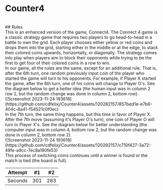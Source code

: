 # Counter4
<br>
## Rules
<br>
This is an enhanced version of the game, Connect4. The Connect 4 game is a classic strategy game that requires two players to go head-to-head in a battle to own the grid. Each player chooses either yellow or red coins and drops them into the grid, starting either in the middle or at the edge, to stack their colored coins upwards, horizontally, or diagonally. The strategy comes into play when players aim to block their opponents while trying to be the first to get four of their colored coins in a row to win. 
<br>
In our game, all the rules are the same, except for an additional rule. That is, after the 6th turn, one random previously input coin of the player who started the game will turn to his opponents. For example, if Player X started the game, after the 6th turn, one of his coins will change to Player O's. See the diagram below to get a better idea (the human input was in column 2 row 2, but the random change was done in column 2, bottom row). 
<br>
![Screenshot 2023-11-24 193618](https://github.com/cdfelixj/Counter4/assets/120282157/857bed1e-e7b6-404c-8a41-f54521c0f0ec)
<br>
In the 7th turn, the same thing happens, but this time in favor of Player X. After the 7th move (assuming it's Player O's turn), one coin of Player O will turn to Player X's. See the diagram below for better understanding (the computer input was in column 4, bottom row 2, but the random change was done in column 2, bottom row 2).
<br>
![Screenshot 2023-11-24 193618](https://github.com/cdfelixj/Counter4/assets/120282157/c710f427-3a72-49fe-a9cc-7ec8a190fe53)
<br>
This process of switching coins continues until a winner is found or the match is tied (the board is full).


| Attempt | #1    | #2    |
| :---:   | :---: | :---: |
| Seconds | 301   | 283   |
